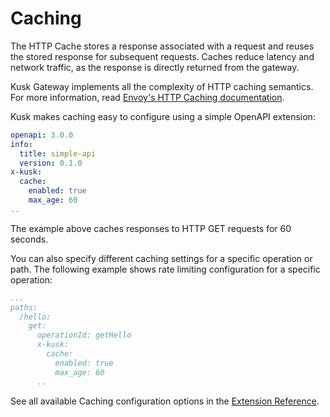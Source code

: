 # Caching

The HTTP Cache stores a response associated with a request and reuses the stored response for subsequent requests. Caches reduce latency and network traffic, as the response is directly returned from the gateway. 

Kusk Gateway implements all the complexity of HTTP caching semantics. For more information, read [Envoy's HTTP Caching documentation](https://www.envoyproxy.io/docs/envoy/latest/configuration/http/http_filters/cache_filter).
 
Kusk makes caching easy to configure using a simple OpenAPI extension:

```yaml
openapi: 3.0.0
info:
  title: simple-api
  version: 0.1.0
x-kusk:
  cache:
    enabled: true
    max_age: 60
..
```

The example above caches responses to HTTP GET requests for 60 seconds. 

You can also specify different caching settings for a specific operation or path. The following example shows rate limiting configuration for a specific operation:

```yaml
...
paths:
  /hello:
    get:
      operationId: getHello
      x-kusk:
        cache:
          enabled: true
          max_age: 60
      ..
```

See all available Caching configuration options in the [Extension Reference](../extension#rate-limiting).
